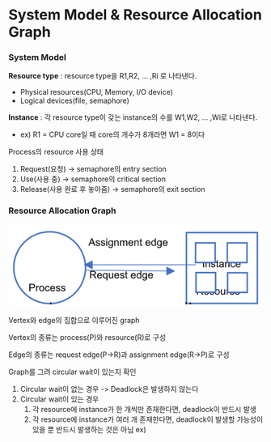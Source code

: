 # System Model & Resource Allocation Graph

### System Model

**Resource type** : resource type을 R1,R2, … ,Ri 로 나타낸다.

- Physical resources(CPU, Memory, I/O device)
- Logical devices(file, semaphore)

**Instance** : 각 resource type이 갖는 instance의 수를 W1,W2, … ,Wi로 나타낸다.

- ex) R1 = CPU core일 때 core의 개수가 8개라면 W1 = 8이다

Process의 resource 사용 상태

1. Request(요청) -&gt; semaphore의 entry section
2. Use(사용 중) -&gt; semaphore의 critical section
3. Release(사용 완료 후 놓아줌) -&gt; semaphore의 exit section

### Resource Allocation Graph

![resourceAllocationGraph](./img/resource_allocation_graph.png)

Vertex와 edge의 집합으로 이루어진 graph

Vertex의 종류는 process(P)와 resource(R)로 구성

Edge의 종류는 request edge(P-&gt;R)과 assignment edge(R-&gt;P)로 구성

Graph를 그려 circular wait이 있는지 확인

1. Circular wait이 없는 경우 -&gt; Deadlock은 발생하지 않는다
2. Circular wait이 있는 경우
   1. 각 resource에 instance가 한 개씩만 존재한다면, deadlock이 반드시 발생
   2. 각 resource에 instance가 여러 개 존재한다면, deadlock이 발생할 가능성이 있을 뿐 반드시 발생하는 것은 아님 ex) 